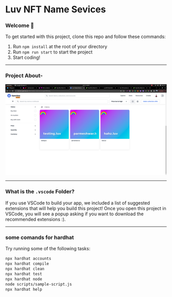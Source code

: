 # Luv NFT Name Sevices 

### **Welcome 👋**

To get started with this project, clone this repo and follow these commands:

1. Run `npm install` at the root of your directory
2. Run `npm run start` to start the project
3. Start coding!
---

### Project About- 

<img src="/Screenshot-LNS.png" width="800px" height="auto"> 




---
### What is the `.vscode` Folder?
If you use VSCode to build your app, we included a list of suggested extensions that will help you build this project! Once you open this project in VSCode, you will see a popup asking if you want to download the recommended extensions :).



---


###  some comands for hardhat


Try running some of the following tasks:

```shell
npx hardhat accounts
npx hardhat compile
npx hardhat clean
npx hardhat test
npx hardhat node
node scripts/sample-script.js
npx hardhat help
```
